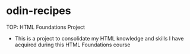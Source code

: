 # odin-recipes
TOP: HTML Foundations Project

- This is a project to consolidate my HTML knowledge and skills I have acquired during this HTML Foundations course
